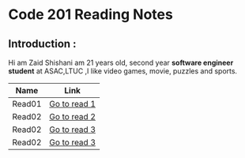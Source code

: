 # Code 201 Reading Notes
## Introduction :

Hi am Zaid Shishani am 21 years old, second year **software engineer student** at ASAC,LTUC ,I like video games, movie, puzzles and sports.


| Name  | Link |
| ------------- | ------------- |
| Read01  | [Go to read 1](https://zaidshishani.github.io/readingNotes201/Read01) |
| Read02  | [Go to read 2](https://zaidshishani.github.io/readingNotes201/Read02) |
| Read02  | [Go to read 3](https://zaidshishani.github.io/readingNotes201/Read03) |
| Read02  | [Go to read 3](https://zaidshishani.github.io/readingNotes201/Read04) |
